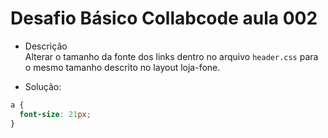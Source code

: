 # Desafio Básico Collabcode aula 002
 - Descrição  
 Alterar o tamanho da fonte dos links dentro no arquivo `header.css` para o mesmo tamanho descrito no layout loja-fone.

 - Solução:  
 ```css
a {
   font-size: 21px;
}
```


